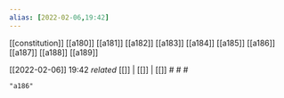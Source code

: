 ```yaml
---
alias: [2022-02-06,19:42]
---
```

[[constitution]] [[a180]] [[a181]] [[a182]] [[a183]] [[a184]] [[a185]] [[a186]] [[a187]] [[a188]] [[a189]]

[[2022-02-06]] 19:42 _related_ [[]] | [[]] | [[]] # # #

```query
"a186"
```